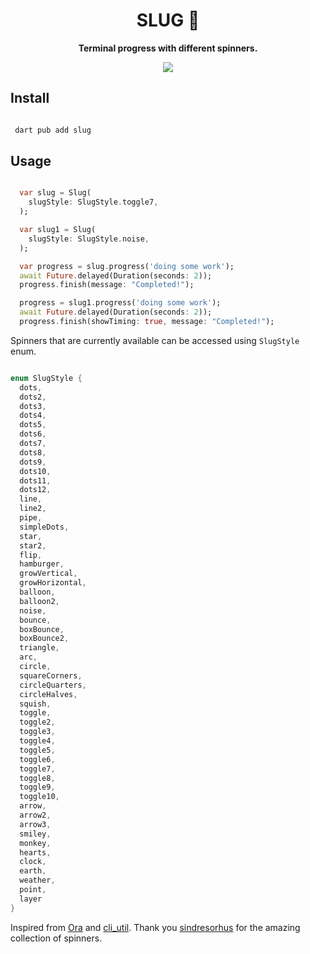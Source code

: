 
<p align="center">
    <h1 align="center"> SLUG 🐌</h1>
	<p align="center"><b>Terminal progress with different spinners.</b>  </p>
</p>

<div align="center">
  <image align ="center" src="https://media.giphy.com/media/XKZvZdKh95JfcZorri/giphy.gif">
</div>


## Install

```dart

 dart pub add slug

```

## Usage

```dart

  var slug = Slug(
    slugStyle: SlugStyle.toggle7,
  );

  var slug1 = Slug(
    slugStyle: SlugStyle.noise,
  );

  var progress = slug.progress('doing some work');
  await Future.delayed(Duration(seconds: 2));
  progress.finish(message: "Completed!");

  progress = slug1.progress('doing some work');
  await Future.delayed(Duration(seconds: 2));
  progress.finish(showTiming: true, message: "Completed!");

```


Spinners that are currently available can be accessed using `SlugStyle` enum.

```dart

enum SlugStyle {
  dots,
  dots2,
  dots3,
  dots4,
  dots5,
  dots6,
  dots7,
  dots8,
  dots9,
  dots10,
  dots11,
  dots12,
  line,
  line2,
  pipe,
  simpleDots,
  star,
  star2,
  flip,
  hamburger,
  growVertical,
  growHorizontal,
  balloon,
  balloon2,
  noise,
  bounce,
  boxBounce,
  boxBounce2,
  triangle,
  arc,
  circle,
  squareCorners,
  circleQuarters,
  circleHalves,
  squish,
  toggle,
  toggle2,
  toggle3,
  toggle4,
  toggle5,
  toggle6,
  toggle7,
  toggle8,
  toggle9,
  toggle10,
  arrow,
  arrow2,
  arrow3,
  smiley,
  monkey,
  hearts,
  clock,
  earth,
  weather,
  point,
  layer
}

```

Inspired from [Ora](https://github.com/sindresorhus/ora) and [cli_util](https://github.com/dart-lang/cli_util). Thank you [sindresorhus](https://github.com/sindresorhus) for the amazing collection of spinners.


